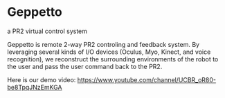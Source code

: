 # Geppetto
a PR2 virtual control system

Geppetto is remote 2-way PR2 controling and feedback system.
By leveraging several kinds of I/O devices (Oculus, Myo, Kinect, and voice recognition), 
we reconstruct the surrounding environments of the robot to the user and pass the user command back to the PR2.

Here is our demo video:
https://www.youtube.com/channel/UCBR_oR80-be8TpqJNzEmKGA

